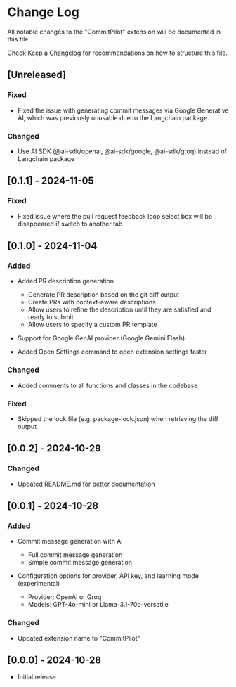 # Change Log

All notable changes to the "CommitPilot" extension will be documented in this file.

Check [Keep a Changelog](http://keepachangelog.com/) for recommendations on how to structure this file.

## [Unreleased]

### Fixed

- Fixed the issue with generating commit messages via Google Generative AI, which was previously unusable due to the Langchain package.

### Changed

- Use AI SDK (@ai-sdk/openai, @ai-sdk/google, @ai-sdk/groq) instead of Langchain package

## [0.1.1] - 2024-11-05

### Fixed

- Fixed issue where the pull request feedback loop select box will be disappeared if switch to another tab

## [0.1.0] - 2024-11-04

### Added

- Added PR description generation

  - Generate PR description based on the git diff output
  - Create PRs with context-aware descriptions
  - Allow users to refine the description until they are satisfied and ready to submit
  - Allow users to specify a custom PR template

- Support for Google GenAI provider (Google Gemini Flash)
- Added Open Settings command to open extension settings faster

### Changed

- Added comments to all functions and classes in the codebase

### Fixed

- Skipped the lock file (e.g. package-lock.json) when retrieving the diff output

## [0.0.2] - 2024-10-29

### Changed

- Updated README.md for better documentation

## [0.0.1] - 2024-10-28

### Added

- Commit message generation with AI

  - Full commit message generation
  - Simple commit message generation

- Configuration options for provider, API key, and learning mode (experimental)

  - Provider: OpenAI or Groq
  - Models: GPT-4o-mini or Llama-3.1-70b-versatile

### Changed

- Updated extension name to "CommitPilot"

## [0.0.0] - 2024-10-28

- Initial release
